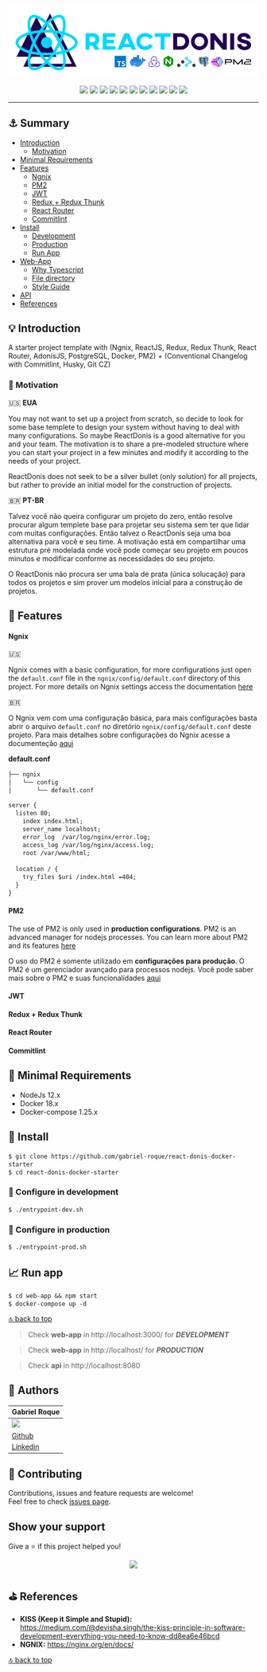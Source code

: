 <p align="center">
  <img src="web-app/src/assets/img/logos/reactdonis.png"/>
</p>

<p align="center">
  <a href="https://app.netlify.com/sites/reactdonis/deploys"><img src="https://api.netlify.com/api/v1/badges/81d22914-c554-4770-975e-a41ba0ddf776/deploy-status"></a>
  <a href="https://pt-br.reactjs.org/"><img src="https://img.shields.io/badge/ReactJS-16.x-blue"></a>
  <a href="https://redux.js.org/"><img src="https://img.shields.io/badge/Redux-4.0.x-blue"></a>
  <a href="https://github.com/reduxjs/redux-thunk"><img src="https://img.shields.io/badge/Redux Thunk-2.3.x-green"></a>
  <a href="https://reacttraining.com/react-router/web/guides/quick-start"><img src="https://img.shields.io/badge/React Router-5.1.x-blueviolet"></a>
  <a href="https://pm2.keymetrics.io/"><img src="https://img.shields.io/badge/PM2-4.2.x-orange"></a>
  <a href="https://nodejs.org/en/"><img src="https://img.shields.io/badge/Node-12.x-green"></a>
  <a href="https://www.postgresql.org/"><img src="https://img.shields.io/badge/Postgress-10-blue"></a>
  <a href="https://adonisjs.com/"><img src="https://img.shields.io/badge/AdonisJS-4.x-blueviolet"></a>
  <a href="https://www.npmjs.com/"><img src="https://img.shields.io/badge/NPM-6.x-red"></a>
  <a href="https://www.conventionalcommits.org/en/v1.0.0/"><img src="https://img.shields.io/badge/Commitizen-friendly-green"></a>
</p>

<hr>

## ⚓ Summary

- [Introduction](#introduction)
  - [Motivation](#motivation)
- [Minimal Requirements](#minimal-requirements)
- [Features](#features)
  - [Ngnix](#ngnix)
  - [PM2](#pm2)
  - [JWT](#jwt)
  - [Redux + Redux Thunk](#redux)
  - [React Router](#react-router)
  - [Commitlint](#commitlint)
- [Install](#install)
  - [Development](#development)
  - [Production](#production)
  - [Run App](#run-app)
- [Web-App](#run-app)
  - [Why Typescript](#why-typescript)
  - [File directory](#file-directory)
  - [Style Guide](#style-guide)
- [API](#api)
- [References](#references)

## 💡 Introduction

A starter project template with (Ngnix, ReactJS, Redux, Redux Thunk, React Router, AdonisJS, PostgreSQL, Docker, PM2) + (Conventional Changelog with Commitlint, Husky, Git CZ)

### 🏃 Motivation

🇺🇸 **EUA**

You may not want to set up a project from scratch, so decide to look for some base templete to design your system without having to deal with many configurations. So maybe ReactDonis is a good alternative for you and your team. The motivation is to share a pre-modeled structure where you can start your project in a few minutes and modify it according to the needs of your project.

ReactDonis does not seek to be a silver bullet (only solution) for all projects, but rather to provide an initial model for the construction of projects.

🇧🇷 **PT-BR**

Talvez você não queira configurar um projeto do zero, então resolve procurar algum templete base para projetar seu sistema sem ter que lidar com muitas configurações. Então talvez o ReactDonis seja uma boa alternativa para você e seu time. A motivação está em compartilhar uma estrutura pré modelada onde você pode começar seu projeto em poucos minutos e modificar conforme as necessidades do seu projeto.

O ReactDonis não procura ser uma bala de prata (única solucação) para todos os projetos e sim prover um modelos inicial para a construção de projetos.

## 🎉 Features

#### Ngnix

🇺🇸

Ngnix comes with a basic configuration, for more configurations just open the `default.conf` file in the `ngnix/config/default.conf` directory of this project. For more details on Ngnix settings access the documentation <a href="https://nginx.org/en/docs/" target="_blank">here</a>

🇧🇷

O Ngnix vem com uma configuração básica, para mais configurações basta abrir o arquivo `default.conf` no diretório `ngnix/config/default.conf` deste projeto. Para mais detalhes sobre configurações do Ngnix acesse a documenteção <a href="https://nginx.org/en/docs/" target="_blank">aqui</a>

**default.conf**

```
├── ngnix
│   └── config
│       └── default.conf
```

```
server {
  listen 80;
	index index.html;
	server_name localhost;
	error_log  /var/log/nginx/error.log;
	access_log /var/log/nginx/access.log;
	root /var/www/html;

  location / {
    try_files $uri /index.html =404;
  }
}
```

#### PM2

The use of PM2 is only used in **production configurations**. PM2 is an advanced manager for nodejs processes. You can learn more about PM2 and its features <a href="https://pm2.keymetrics.io/" target="_blank">here</a>

O uso do PM2 é somente utilizado em **configurações para produção**. O PM2 é um gerenciador avançado para processos nodejs. Você pode saber mais sobre o PM2 e suas funcionalidades <a href="https://pm2.keymetrics.io/" target="_blank">aqui</a>

#### JWT

#### Redux + Redux Thunk

#### React Router

#### Commitlint

## 📝 Minimal Requirements

- NodeJs 12.x
- Docker 18.x
- Docker-compose 1.25.x

## 🚀 Install

```
$ git clone https://github.com/gabriel-roque/react-donis-docker-starter
$ cd react-donis-docker-starter
```

### 🔧 Configure in development

```
$ ./entrypoint-dev.sh
```

### 🔧 Configure in production

```
$ ./entrypoint-prod.sh
```

## 📈 Run app

```
$ cd web-app && npm start
$ docker-compose up -d
```

[🔝 back to top](#summary)

> Check **web-app** in http://localhost:3000/ for _**DEVELOPMENT**_

> Check **web-app** in http://localhost/ for _**PRODUCTION**_

> Check **api** in http://localhost:8080

## 👤 Authors

| Gabriel Roque                                                                       |
| ----------------------------------------------------------------------------------- |
| <img src="https://avatars2.githubusercontent.com/u/32438220?s=460&v=4" width="110"> |
| <a href="https://github.com/gabriel-roque">Github</a>                               |
| <a href="https://www.linkedin.com/in/gabriel-roque/">Linkedin</a>                   |

## 🤝 Contributing

Contributions, issues and feature requests are welcome!<br />Feel free to check [issues page](https://github.com/gabriel-roque/react-donis-docker-starter/issues).

## Show your support

Give a ⭐️ if this project helped you!

<p align="center">
  <img src="https://raw.githubusercontent.com/gabriel-roque/design/master/logo-gabriel-roque.png" width="200"/>
</p>

## ⛳ References

- **KISS (Keep it Simple and Stupid):** https://medium.com/@devisha.singh/the-kiss-principle-in-software-development-everything-you-need-to-know-dd8ea6e46bcd
- **NGNIX:** https://nginx.org/en/docs/

[🔝 back to top](#summary)
